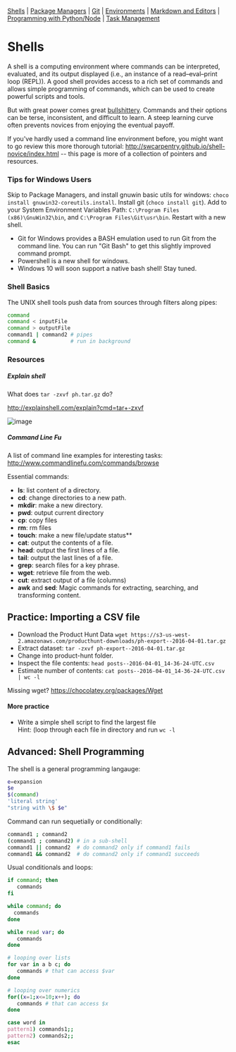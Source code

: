 [Shells](Shells.md#shells) | [Package Managers](PackageManagers.md#configuration-management) |  [Git](Git.md#git) | [Environments](Environments.md#environments) | [Markdown and Editors](MarkdownEditors.md#markdown) | [Programming with Python/Node](Programming.md#programming) | [Task Management](OnlineTools.md#online-tools)

# Shells

A shell is a computing environment where commands can be interpreted, evaluated, and its output displayed (i.e., an instance of a read–eval–print loop (REPL)). A good shell provides access to a rich set of commands and allows simple programming of commands, which can be used to create powerful scripts and tools.

But with great power comes great [bullshittery](http://www.pgbovine.net/command-line-bullshittery.htm). Commands and their options can be terse, inconsistent, and difficult to learn. A steep learning curve often prevents novices from enjoying the eventual payoff.

If you've hardly used a command line environment before, you might want to go review this more thorough tutorial:
http://swcarpentry.github.io/shell-novice/index.html -- this page is more of a collection of pointers and resources.

### Tips for Windows Users

Skip to Package Managers, and install gnuwin basic utils for windows: `choco install gnuwin32-coreutils.install`. Install git (`choco install git`). Add to your System Environment Variables Path: `C:\Program Files (x86)\GnuWin32\bin`, and `C:\Program Files\Git\usr\bin`.
Restart with a new shell.

* Git for Windows provides a BASH emulation used to run Git from the command line. You can run "Git Bash" to get this slightly improved command prompt.
* Powershell is a new shell for windows.
* Windows 10 will soon support a native bash shell! Stay tuned.

### Shell Basics

The UNIX shell tools push data from sources through filters along pipes:

```bash
command
command < inputFile
command > outputFile
command1 | command2 # pipes
command &           # run in background
```

### Resources

##### Explain shell

What does `tar -zxvf ph.tar.gz` do?

http://explainshell.com/explain?cmd=tar+-zxvf

![image](https://cloud.githubusercontent.com/assets/742934/15635713/8fc9cf7e-25b4-11e6-957e-0bb03756b9fb.png)

##### Command Line Fu

A list of command line examples for interesting tasks:  
http://www.commandlinefu.com/commands/browse

Essential commands:

* **ls**: list content of a directory.
* **cd**: change directories to a new path.
* **mkdir**: make a new directory.
* **pwd**: output current directory
* **cp**: copy files
* **rm**: rm files
* **touch**: make a new file/update status**
* **cat**: output the contents of a file.
* **head**: output the first lines of a file.
* **tail**: output the last lines of a file.
* **grep**: search files for a key phrase.
* **wget**: retrieve file from the web.
* **cut**: extract output of a file (columns)
* **awk** and **sed**: Magic commands for extracting, searching, and transforming content.

## Practice: Importing a CSV file

* Download the Product Hunt Data `wget https://s3-us-west-2.amazonaws.com/producthunt-downloads/ph-export--2016-04-01.tar.gz`
* Extract dataset: `tar -zxvf ph-export--2016-04-01.tar.gz`
* Change into product-hunt folder.
* Inspect the file contents: `head posts--2016-04-01_14-36-24-UTC.csv`
* Estimate number of contents: `cat posts--2016-04-01_14-36-24-UTC.csv | wc -l`

Missing wget? https://chocolatey.org/packages/Wget

#### More practice

* Write a simple shell script to find the largest file  
Hint: (loop through each file in directory and run `wc -l`

## Advanced: Shell Programming

The shell is a general programming langauge:

```bash
e=expansion
$e
$(command)
'literal string'
"string with \$ $e"
```

Command can run sequetially or conditionally:

```bash
command1 ; command2
(command1 ; command2) # in a sub-shell
command1 || command2  # do command2 only if command1 fails
command1 && command2  # do command2 only if command1 succeeds
```

Usual conditionals and loops:

```bash
if command; then
   commands
fi

while command; do
  commands
done

while read var; do
   commands
done

# looping over lists
for var in a b c; do
   commands # that can access $var
done

# looping over numerics
for((x=1;x<=10;x++); do
   commands # that can access $x
done

case word in
pattern1) commands1;;
pattern2) commands2;;
esac
```

